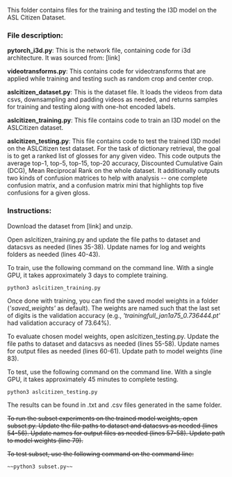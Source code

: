 This folder contains files for the training and testing the I3D model on the ASL Citizen Dataset.  

### File description:

**pytorch_i3d.py**: This is the network file, containing code for i3d architecture. It was sourced from: [link]

**videotransforms.py**: This contains code for videotransforms that are applied while training and testing such as random crop and center crop.

**aslcitizen_dataset.py**: This is the dataset file. It loads the videos from data csvs, downsampling and padding videos as needed, and returns samples for training and testing along with one-hot encoded labels.

**aslcitizen_training.py**: This file contains code to train an I3D model on the ASLCitizen dataset. 

**aslcitizen_testing.py**: This file contains code to test the trained I3D model on the ASLCitizen test dataset. For the task of dictionary retrieval, the goal is to get a ranked list of glosses for any given video. This code outputs the average top-1, top-5, top-15, top-20 accuracy, Discounted Cumulative Gain (DCG), Mean Reciprocal Rank on the whole dataset. It additionally outputs two kinds of confusion matrices to help with analysis -- one complete confusion matrix, and a confusion matrix mini that highlights top five confusions for a given gloss.

### Instructions:

Download the dataset from [link] and unzip. 

Open aslcitizen_training.py and update the file paths to dataset and datacsvs as needed (lines 35-38). Update names for log and weights folders as needed (lines 40-43). 

To train, use the following command on the command line. With a single GPU, it takes approximately 3 days to complete training. 
```
python3 aslcitizen_training.py 
```
Once done with training, you can find the saved model weights in a folder (*'saved_weights'* as default). The weights are named such that the last set of digits is the validation accuracy (e.g., *'trainingfull_jan1a75_0.736444.pt'* had validation accuracy of 73.64%). 

To evaluate chosen model weights, open aslcitizen_testing.py. Update the file paths to dataset and datacsvs as needed (lines 55-58). Update names for output files as needed (lines 60-61). Update path to model weights (line 83). 

To test, use the following command on the command line. With a single GPU, it takes approximately 45 minutes to complete testing.
```
python3 aslcitizen_testing.py
```
The results can be found in .txt and .csv files generated in the same folder. 

~~To run the subset experiments on the trained model weights, open subset.py. Update the file paths to dataset and datacsvs as needed (lines 54-56). Update names for output files as needed (lines 57-58). Update path to model weights (line 79).~~

~~To test subset, use the following command on the command line:~~
```
~~python3 subset.py~~
```

